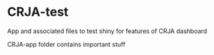 # CRJA-test

App and associated files to test shiny for features of CRJA dashboard

CRJA-app folder contains important stuff


